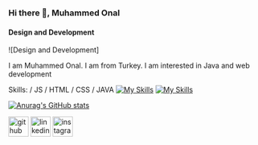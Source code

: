 ### Hi there 👋, Muhammed Onal
#### Design and Development
![Design and Development]

I am Muhammed Onal. I am from Turkey. I am interested in Java and web development

Skills: / JS / HTML / CSS / JAVA
[![My Skills](https://skills.thijs.gg/icons?i=js,html,css)](https://skills.thijs.gg)
[![My Skills](https://skills.thijs.gg/icons?i=java&theme=light)](https://skills.thijs.gg)


[![Anurag's GitHub stats](https://github-readme-stats.vercel.app/api?username=muhammed0nal)](https://github.com/anuraghazra/github-readme-stats)

[<img src='https://cdn.jsdelivr.net/npm/simple-icons@3.0.1/icons/github.svg' alt='github' height='40'>](https://github.com/muhammed0nal)  [<img src='https://cdn.jsdelivr.net/npm/simple-icons@3.0.1/icons/linkedin.svg' alt='linkedin' height='40'>](https://www.linkedin.com/in/muhammed-onal-1b347a223/)   [<img src='https://cdn.jsdelivr.net/npm/simple-icons@3.0.1/icons/instagram.svg' alt='instagram' height='40'>](https://www.instagram.com/muhammed0nal/)  






